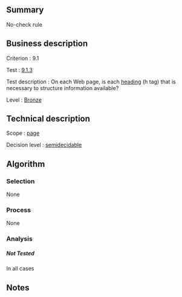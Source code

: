 ## Summary

No-check rule

## Business description

Criterion : 9.1

Test :
[9.1.3](http://www.accessiweb.org/index.php/accessiweb-22-english-version.html#test-9-1-3)

Test description : On each Web page, is each [heading](http://www.accessiweb.org/index.php/glossary-76.html#mTitre) (h tag) that is necessary to structure information available?

Level : [Bronze](/en/category/rules-design/accessiweb-11/level/bronze)

## Technical description

Scope : [page](/en/category/rules-design/accessiweb-11/scope/page)

Decision level :
[semidecidable](/en/category/rules-design/accessiweb-11/decision-level/semidecidable)

## Algorithm

### Selection

None

### Process

None

### Analysis

##### Not Tested

In all cases

## Notes


